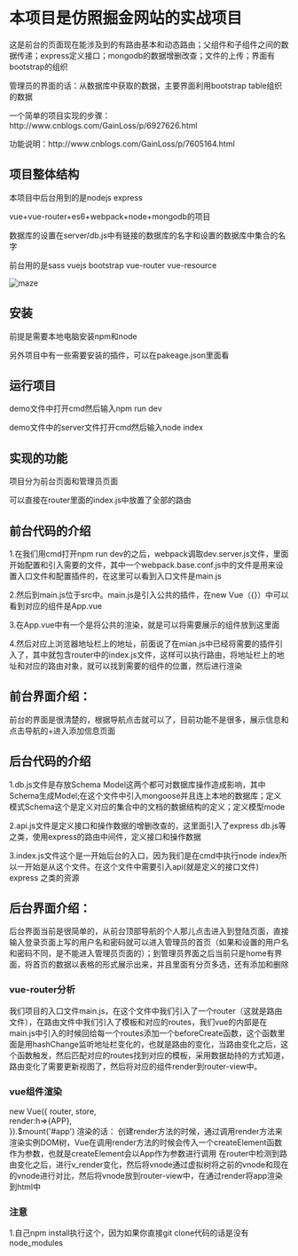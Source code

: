 <h1>本项目是仿照掘金网站的实战项目</h1>
<p>这是前台的页面现在能涉及到的有路由基本和动态路由；父组件和子组件之间的数据传递；express定义接口；mongodb的数据增删改查；文件的上传；界面有bootstrap的组织</p>
<p>管理员的界面的话：从数据库中获取的数据，主要界面利用bootstrap table组织的数据</p>
<p>一个简单的项目实现的步骤：http://www.cnblogs.com/GainLoss/p/6927626.html</p>
<p>功能说明：http://www.cnblogs.com/GainLoss/p/7605164.html</p>
<h2>项目整体结构</h2>
<p>本项目中后台用到的是nodejs express</p>
<p>vue+vue-router+es6+webpack+node+mongodb的项目</p>
<p>数据库的设置在server/db.js中有链接的数据库的名字和设置的数据库中集合的名字</p>
<p>前台用的是sass vuejs bootstrap vue-router vue-resource</p>

![maze](https://github.com/GainLoss/vue-node-mongodb/blob/master/static/introduct/1.png) 

<h2>安装</h2>
<p>前提是需要本地电脑安装npm和node<p>
<p>另外项目中有一些需要安装的插件，可以在pakeage.json里面看</p>
<h2>运行项目</h2>
<p>demo文件中打开cmd然后输入npm run dev</p>
<p>demo文件中的server文件打开cmd然后输入node index</p>
<h2>实现的功能</h2>
<p>项目分为前台页面和管理员页面</p>
<p>可以直接在router里面的index.js中放置了全部的路由</p>
<h2>前台代码的介绍</h2>
<p>1.在我们用cmd打开npm run dev的之后，webpack调取dev.server.js文件，里面开始配置和引入需要的文件，其中一个webpack.base.conf.js中的文件是用来设置入口文件和配置插件的，在这里可以看到入口文件是main.js</p>
<p>2.然后到main.js位于src中。main.js是引入公共的插件，在new Vue（{}）中可以看到对应的组件是App.vue</p>
<p>3.在App.vue中有一个<router-view></router-view>是将公共的渲染，就是可以将需要展示的组件放到这里面</p>
<p>4.然后对应上浏览器地址栏上的地址，前面说了在mian.js中已经将需要的插件引入了，其中就包含router中的index.js文件，这样可以执行路由，将地址栏上的地址和对应的路由对象，就可以找到需要的组件的位置，然后进行渲染</p>
<h2>前台界面介绍：</h2>
<p>前台的界面是很清楚的，根据导航点击就可以了，目前功能不是很多，展示信息和点击导航的+进入添加信息页面</p>
<h2>后台代码的介绍</h2>
<p>1.db.js文件是存放Schema Model这两个都可对数据库操作造成影响，其中Schema生成Model;在这个文件中引入mongoose并且连上本地的数据库；定义模式Schema这个是定义对应的集合中的文档的数据结构的定义；定义模型mode</p>
<p>2.api.js文件是定义接口和操作数据的增删改查的，这里面引入了express db.js等之类，使用express的路由中间件，定义接口和操作数据</p>
<p>3.index.js文件这个是一开始后台的入口，因为我们是在cmd中执行node index所以一开始是从这个文件。在这个文件中需要引入api(就是定义的接口文件) express 之类的资源</p>
<h2>后台界面介绍：</h2>
<p>后台界面当前是很简单的，从前台顶部导航的个人那儿点击进入到登陆页面，直接输入登录页面上写的用户名和密码就可以进入管理员的首页（如果和设置的用户名和密码不同，是不能进入管理员页面的）；到管理员界面之后当前只是home有界面，将首页的数据以表格的形式展示出来，并且里面有分页多选，还有添加和删除</p>

### vue-router分析
我们项目的入口文件main.js，在这个文件中我们引入了一个router（这就是路由文件），在路由文件中我们引入了模板和对应的routes，我们vue的内部是在main.js中引入的时候回给每一个routes添加一个beforeCreate函数，这个函数里面是用hashChange监听地址栏变化的，也就是路由的变化，当路由变化之后，这个函数触发，然后匹配对应的routes找到对应的模板，采用数据劫持的方式知道，路由变化了需要更新视图了，然后将对应的组件render到router-view中。

### vue组件渲染
new Vue({ 
	router, 
	store,  
	render:h=>{APP},  
}).$mount('#app') 
渲染的话：
创建render方法的时候，通过调用render方法来渲染实例DOM树，Vue在调用render方法的时候会传入一个createElement函数作为参数，也就是createElement会以App作为参数进行调用 
在router中检测到路由变化之后，进行v_render变化，然后将vnode通过虚拟树将之前的vnode和现在的vnode进行对比，然后将vnode放到router-view中，在通过render将app渲染到html中

### 注意
1.自己npm install执行这个，因为如果你直接git clone代码的话是没有node_modules








